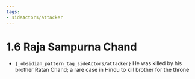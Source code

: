 ```yaml
---
tags:
- sideActors/attacker
---
```

   
# 1.6 Raja Sampurna Chand   
   
- `{_obsidian_pattern_tag_sideActors/attacker}` He was killed by his brother Ratan Chand; a rare case in Hindu to kill brother for the throne